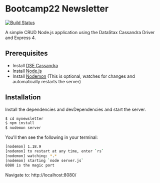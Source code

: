 # Bootcamp22 Newsletter
[![Build Status](https://travis-ci.com/cristinaveale/mynewsletter.svg?branch=master)](https://travis-ci.com/cristinaveale/mynewsletter)

A simple CRUD Node.js application using the DataStax Cassandra Driver and Express 4.


## Prerequisites
  - Install [DSE Cassandra](https://docs.datastax.com/en/install/6.7/install/installTOC.html) 
  - Install [Node.js](https://nodejs.org/en/download/) 
  - Install [Nodemon](https://nodemon.io/) (This is optional, watches for changes and automatically restarts the server)

## Installation

Install the dependencies and devDependencies and start the server.

```sh
$ cd mynewsletter
$ npm install
$ nodemon server
```

You'll then see the following in your terminal:

```sh
[nodemon] 1.18.9
[nodemon] to restart at any time, enter `rs`
[nodemon] watching: *.*
[nodemon] starting `node server.js`
8080 is the magic port
```
Navigate to: http://localhost:8080/